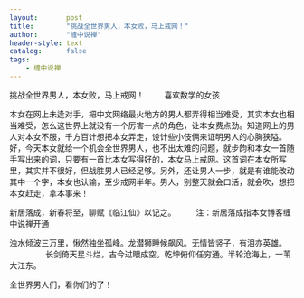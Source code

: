 ```yaml
---
layout:       post
title:        "挑战全世界男人，本女败，马上戒网！"
author:       "缠中说禅"
header-style: text
catalog:      false
tags:
    - 缠中说禅
---
```


挑战全世界男人，本女败，马上戒网！ 　　 
喜欢数学的女孩 

本女在网上未逢对手，把中文网络最火地方的男人都弄得相当难受，其实本女也相当难受，怎么这世界上就没有一个厉害一点的角色，让本女费点劲。知道网上的男人对本女不服，千方百计想把本女弄走，设计些小伎俩来证明男人的心胸狭隘。好，今天本女就给一个机会全世界男人，也不出太难的问题，就步韵和本女一首随手写出来的词，只要有一首比本女写得好的，本女马上戒网。这首词在本女所写里，其实并不很好，但战胜男人已经足够。另外，还让男人一步，就是有谁能改动其中一个字，本女也认输，至少戒网半年。男人，别整天就会口活，就会吹，想把本女赶走，拿本事来！

新居落成，新春将至，聊赋《临江仙》以记之。 　　
注：新居落成指本女博客缠中说禅开通 　　 　　 　　

浊水倾波三万里，愀然独坐孤峰。龙潜狮睡候飙风。无情皆竖子，有泪亦英雄。 　　 　　
长剑倚天星斗烂，古今过眼成空。乾坤俯仰任穷通。半轮沧海上，一苇大江东。 　　 　　 

全世界男人们，看你们的了！ 
